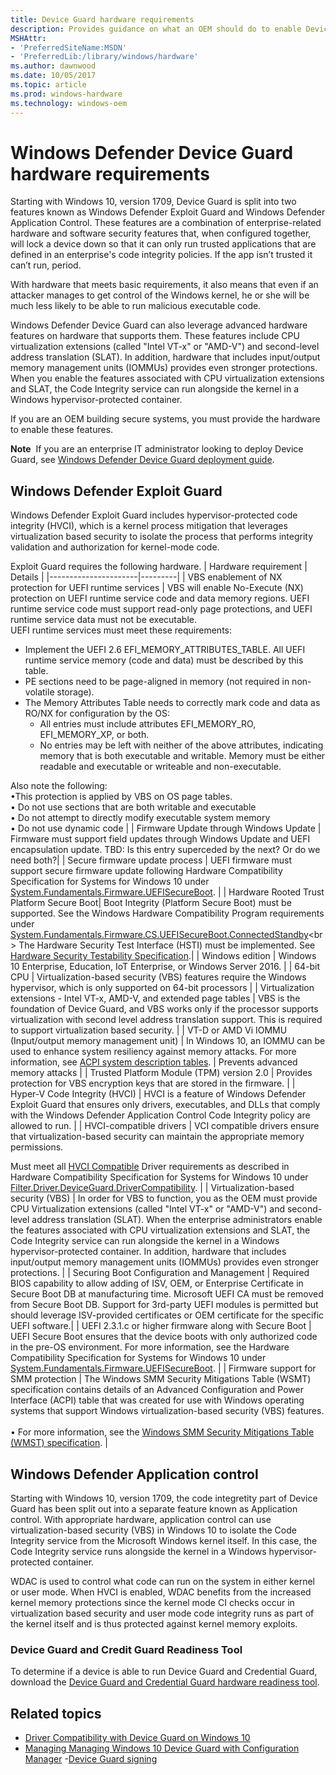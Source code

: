```yaml
---
title: Device Guard hardware requirements
description: Provides guidance on what an OEM should do to enable Device Guard
MSHAttr:
- 'PreferredSiteName:MSDN'
- 'PreferredLib:/library/windows/hardware'
ms.author: dawnwood
ms.date: 10/05/2017
ms.topic: article
ms.prod: windows-hardware
ms.technology: windows-oem
---
```


# Windows Defender Device Guard hardware requirements
Starting with Windows 10, version 1709, Device Guard is split into two features known as Windows Defender Exploit Guard and Windows Defender Application Control. These features are a combination of enterprise-related hardware and software security features that, when configured together, will lock a device down so that it can only run trusted applications that are defined in an enterprise's code integrity policies. If the app isn’t trusted it can’t run, period. 

With hardware that meets basic requirements, it also means that even if an attacker manages to get control of the Windows kernel, he or she will be much less likely to be able to run malicious executable code. 

Windows Defender Device Guard can also leverage advanced hardware features on hardware that supports them. These features include CPU virtualization extensions (called "Intel VT-x" or "AMD-V") and second-level address translation (SLAT). In addition, hardware that includes input/output memory management units (IOMMUs) provides even stronger protections. When you enable the features associated with CPU virtualization extensions and SLAT, the Code Integrity service can run alongside the kernel in a Windows hypervisor-protected container. 

If you are an OEM building secure systems, you must provide the hardware to enable these features.

**Note**  If you are an enterprise IT administrator looking to deploy Device Guard, see [Windows Defender Device Guard deployment guide](https://docs.microsoft.com/en-us/windows/device-security/device-guard/device-guard-deployment-guide).

## Windows Defender Exploit Guard

Windows Defender Exploit Guard includes hypervisor-protected code integrity (HVCI), which is a kernel process mitigation that leverages virtualization based security to isolate the process that performs integrity validation and authorization for kernel-mode code. 

Exploit Guard requires the following hardware. 
| Hardware requirement | Details |
|----------------------|---------|
| VBS enablement of NX protection for UEFI runtime services | VBS will enable No-Execute (NX) protection on UEFI runtime service code and data memory regions. UEFI runtime service code must support read-only page protections, and UEFI runtime service data must not be executable.<br>UEFI runtime services must meet these requirements:<ul><li>Implement the UEFI 2.6 EFI_MEMORY_ATTRIBUTES_TABLE. All UEFI runtime service memory (code and data) must be described by this table.</li><li>PE sections need to be page-aligned in memory (not required in non-volatile storage).<li>The Memory Attributes Table needs to correctly mark code and data as RO/NX for configuration by the OS: <ul><li>All entries must include attributes EFI_MEMORY_RO, EFI_MEMORY_XP, or both.</li><li>No entries may be left with neither of the above attributes, indicating memory that is both executable and writable. Memory must be either readable and executable or writeable and non-executable.</li></ul></li></ul></ul><p>Also note the following:<br>•This protection is applied by VBS on OS page tables.<br>• Do not use sections that are both writable and executable<br>• Do not attempt to directly modify executable system memory<br>• Do not use dynamic code</li></ul> | 
| Firmware Update through Windows Update | Firmware must support field updates through Windows Update and UEFI encapsulation update. TBD: Is this entry superceded by the next? Or do we need both?|
| Secure firmware update process | UEFI firmware must support secure firmware update following Hardware Compatibility Specification for Systems for Windows 10 under [System.Fundamentals.Firmware.UEFISecureBoot](https://msdn.microsoft.com/en-us/library/windows/hardware/dn932805.aspx#systemfundamentalsfirmwareuefisecureboot). |
| Hardware Rooted Trust Platform Secure Boot| Boot Integrity (Platform Secure Boot) must be supported. See the Windows Hardware Compatibility Program requirements under [System.Fundamentals.Firmware.CS.UEFISecureBoot.ConnectedStandby](https://msdn.microsoft.com/library/windows/hardware/dn932807(v=vs.85).aspx#system_fundamentals_firmware_cs_uefisecureboot_connectedstandby)<br> The Hardware Security Test Interface (HSTI) must be implemented. See [Hardware Security Testability Specification](https://msdn.microsoft.com/en-us/library/windows/hardware/mt712332(v=vs.85).aspx).|
| Windows edition | Windows 10 Enterprise, Education, IoT Enterprise, or Windows Server 2016. | 
| 64-bit CPU | Virtualization-based security (VBS) features require the Windows hypervisor, which is only supported on 64-bit processors |
| Virtualization extensions - Intel VT-x, AMD-V, and extended page tables | VBS is the foundation of Device Guard, and VBS works only if the processor supports virtualization with second level address translation support. This is required to support virtualization based security. |
| VT-D or AMD Vi IOMMU (Input/output memory management unit) | In Windows 10, an IOMMU can be used to enhance system resiliency against memory attacks. For more information, see [ACPI system description tables](https://msdn.microsoft.com/windows/hardware/drivers/bringup/acpi-system-description-tables). | Prevents advanced memory attacks | 
| Trusted Platform Module (TPM) version 2.0 | Provides protection for VBS encryption keys that are stored in the firmware. |
| Hyper-V Code Integrity (HVCI) | HVCI is a feature of Windows Defender Exploit Guard that ensures only drivers, executables, and DLLs that comply with the Windows Defender Application Control Code Integrity policy are allowed to run. |
| HVCI-compatible drivers | VCI compatible drivers ensure that virtualization-based security can maintain the appropriate memory permissions. <p>Must meet all [HVCI Compatible](http://go.microsoft.com/fwlink/p/?LinkId=627463) Driver requirements as described in Hardware Compatibility Specification for Systems for Windows 10 under [Filter.Driver.DeviceGuard.DriverCompatibility](https://msdn.microsoft.com/en-us/library/windows/hardware/mt589732.aspx#filterdriverdeviceguarddrivercompatibility). |
| Virtualization-based security (VBS) | In order for VBS to function, you as the OEM must provide CPU Virtualization extensions (called "Intel VT-x" or "AMD-V") and second-level address translation (SLAT). When the enterprise administrators enable the features associated with CPU virtualization extensions and SLAT, the Code Integrity service can run alongside the kernel in a Windows hypervisor-protected container. In addition, hardware that includes input/output memory management units (IOMMUs) provides even stronger protections. |
| Securing Boot Configuration and Management | Required BIOS capability to allow adding of ISV, OEM, or Enterprise Certificate in Secure Boot DB at manufacturing time. Microsoft UEFI CA must be removed from Secure Boot DB. Support for 3rd-party UEFI modules is permitted but should leverage ISV-provided certificates or OEM certificate for the specific UEFI software.|
| UEFI 2.3.1.c or higher firmware along with Secure Boot | UEFI Secure Boot ensures that the device boots with only authorized code in the pre-OS environment. For more information, see the Hardware Compatibility Specification for Systems for Windows 10 under [System.Fundamentals.Firmware.UEFISecureBoot](https://msdn.microsoft.com/en-us/library/windows/hardware/dn932805.aspx#systemfundamentalsfirmwareuefisecureboot). |
| Firmware support for SMM protection | The Windows SMM Security Mitigations Table (WSMT) specification contains details of an Advanced Configuration and Power Interface (ACPI) table that was created for use with Windows operating systems that support Windows virtualization-based security (VBS) features.<br><br>• For more information, see the [Windows SMM Security Mitigations Table (WMST) specification](https://msdn.microsoft.com/en-us/library/windows/hardware/dn614617.aspx). |


## Windows Defender Application control

Starting with Windows 10, version 1709, the code integretity part of Device Guard has been split out into a separate feature known as Application control. 
With appropriate hardware, application control can use virtualization-based security (VBS) in Windows 10 to isolate the Code Integrity service from the Microsoft Windows kernel itself. In this case, the Code Integrity service runs alongside the kernel in a Windows hypervisor-protected container.
  
 WDAC is used to control what code can run on the system in either kernel or user mode. When HVCI is enabled, WDAC benefits from the increased kernel memory protections since the kernel mode CI checks occur in virtualization based security and user mode code integrity runs as part of the kernel itself and is thus protected against kernel memory exploits.

### Device Guard and Credit Guard Readiness Tool

To determine if a device is able to run Device Guard and Credential Guard, download the [Device Guard and Credential Guard hardware readiness tool](https://www.microsoft.com/en-us/download/details.aspx?id=53337).

## Related topics
- [Driver Compatibility with Device Guard on Windows 10](https://blogs.msdn.microsoft.com/windows_hardware_certification/2015/05/22/driver-compatibility-with-device-guard-in-windows-10)
- [Managing Managing Windows 10 Device Guard with Configuration Manager](https://blogs.technet.microsoft.com/enterprisemobility/2015/10/30/managing-windows-10-device-guard-with-configuration-manager/)
-[Device Guard signing](https://docs.microsoft.com/en-us/microsoft-store/device-guard-signing-portal)
